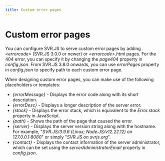 ```yaml
---
title: Custom error pages
---
```


# Custom error pages

You can configure SVR.JS to serve custom error pages by adding _.&lt;errorcode&gt;_ (SVR.JS 3.0.0 or newer) or _&lt;errorcode&gt;.html_ pages. For the 404 error, you can specify it by changing the _page404_ property in _config.json_. From SVR.JS 3.8.0 onwards, you can use _errorPages_ property in _config.json_ to specify path to each custom error page.

When designing custom error pages, you can make use of the following placeholders or templates:

- _{errorMessage}_ - Displays the error code along with its short description.
- _{errorDesc}_ - Displays a longer description of the server error.
- _{stack}_ - Displays the error stack, which is equivalent to the _Error.stack_ property in JavaScript.
- _{path}_ - Shows the path of the page that caused the error.
- _{server}_ - Displays the server version string along with the hostname. For example, "_SVR.JS/3.9.6 (Linux; Node.JS/v12.22.12) on 127.0.0.1:8080_" or simply "_SVR.JS on svrjs.org_".
- _{contact}_ - Displays the contact information of the server administrator, which can be set using the _serverAdministratorEmail_ property in _config.json_.
